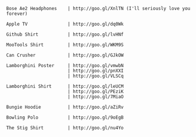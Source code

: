     Bose Ae2 Headphones    | http://goo.gl/XnlTN (I'll seriously love you forever)

    Apple TV               | http://goo.gl/dq0Wk
    
    Github Shirt           | http://goo.gl/lvHNf
    
    MooTools Shirt         | http://goo.gl/WKM9S
    
    Can Crusher            | http://goo.gl/GJkOW
    
    Lamborghini Poster     | http://goo.gl/vmwbN
                           | http://goo.gl/pnXXI
                           | http://goo.gl/VLSCq
    
    Lamborghini Shirt      | http://goo.gl/leUCM
                           | http://goo.gl/PEziK
                           | http://goo.gl/7MiaO

    Bungie Hoodie          | http://goo.gl/aZiRv

    Bowling Polo           | http://goo.gl/9oEgB
    
    The Stig Shirt         | http://goo.gl/nu4Yo